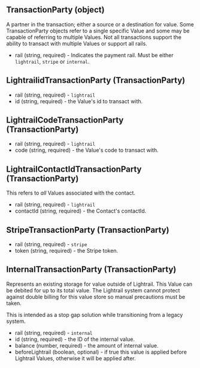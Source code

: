 ## TransactionParty (object)
A partner in the transaction; either a source or a destination for value.  Some TransactionParty objects refer to a single specific Value and some may be capable of referring to multiple Values.  Not all transactions support the ability to transact with multiple Values or support all rails.
+ rail (string, required) - Indicates the payment rail. Must be either `lightrail`, `stripe` or `internal`.

## LightrailidTransactionParty (TransactionParty)
+ rail (string, required) - `lightrail`
+ id (string, required) - the Value's id to transact with.

## LightrailCodeTransactionParty (TransactionParty)
+ rail (string, required) - `lightrail`
+ code (string, required) - the Value's code to transact with.

## LightrailContactIdTransactionParty (TransactionParty)
This refers to *all* Values associated with the contact.
+ rail (string, required) - `lightrail`
+ contactId (string, required) - the Contact's contactId.

## StripeTransactionParty (TransactionParty)
+ rail (string, required) - `stripe`
+ token (string, required) - the Stripe token.

## InternalTransactionParty (TransactionParty)
Represents an existing storage for value outside of Lightrail.  This Value can be debited for up to its total value.  The Lightrail system cannot protect against double billing for this value store so manual precautions must be taken.

This is intended as a stop gap solution while transitioning from a legacy system.

+ rail (string, required) - `internal`
+ id (string, required) - the ID of the internal value.
+ balance (number, required) - the amount of internal value.
+ beforeLightrail (boolean, optional) - if true this value is applied before Lightrail Values, otherwise it will be applied after.
